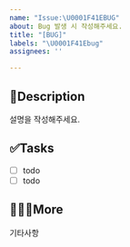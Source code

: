 ```yaml
---
name: "Issue:\U0001F41EBUG"
about: Bug 발생 시 작성해주세요.
title: "[BUG]"
labels: "\U0001F41Ebug"
assignees: ''

---
```


## 📄Description
설명을 작성해주세요.

## ✅Tasks
- [ ] todo
- [ ] todo

## 🙋🏻‍♂️More
기타사항
